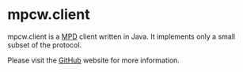 # mpcw.client

mpcw.client is a [MPD](https://www.musicpd.org/) client written in Java. It implements only a
small subset of the protocol.

Please visit the [GitHub](https://github.com/20centaurifux/mpcw.client) website for more
information.
